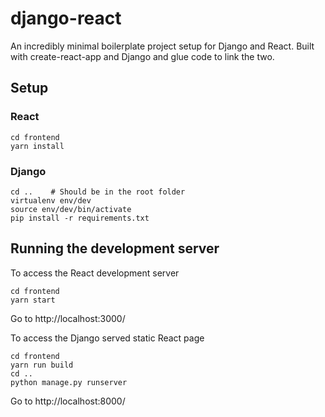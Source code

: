 # django-react
An incredibly minimal boilerplate project setup for Django and React. Built with create-react-app and Django and glue code to link the two.

## Setup

### React
```shell
cd frontend
yarn install
```

### Django
```shell
cd ..    # Should be in the root folder
virtualenv env/dev
source env/dev/bin/activate
pip install -r requirements.txt
```

## Running the development server

To access the React development server
```shell
cd frontend
yarn start
```

Go to http://localhost:3000/

To access the Django served static React page
```shell
cd frontend
yarn run build
cd ..
python manage.py runserver
```

Go to http://localhost:8000/

